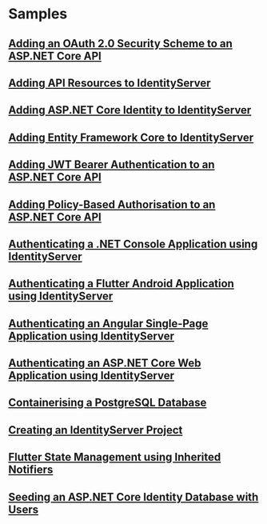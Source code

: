 # Samples

## [Adding an OAuth 2.0 Security Scheme to an ASP.NET Core API](./adding-an-oauth2-security-scheme-to-an-aspnet-core-api)

## [Adding API Resources to IdentityServer](./adding-api-resources-to-identityserver)

## [Adding ASP.NET Core Identity to IdentityServer](./adding-aspnet-core-identity-to-identityserver)

## [Adding Entity Framework Core to IdentityServer](./adding-entity-framework-core-to-identityserver)

## [Adding JWT Bearer Authentication to an ASP.NET Core API](./adding-jwt-bearer-authentication-to-an-aspnet-core-api)

## [Adding Policy-Based Authorisation to an ASP.NET Core API](./adding-policy-based-authorisation-to-an-aspnet-core-api)

## [Authenticating a .NET Console Application using IdentityServer](./authenticating-a-dotnet-console-application-using-identityserver)

## [Authenticating a Flutter Android Application using IdentityServer](./authenticating-a-flutter-android-application-using-identityserver)

## [Authenticating an Angular Single-Page Application using IdentityServer](./authenticating-an-angular-single-page-application-using-identityserver)

## [Authenticating an ASP.NET Core Web Application using IdentityServer](./authenticating-an-aspnet-core-web-application-using-identityserver)

## [Containerising a PostgreSQL Database](./containerising-a-postgresql-database)

## [Creating an IdentityServer Project](./creating-an-identityserver-project)

## [Flutter State Management using Inherited Notifiers](./flutter-state-management-using-inherited-notifiers)

## [Seeding an ASP.NET Core Identity Database with Users](./seeding-an-aspnet-core-identity-database-with-users)
